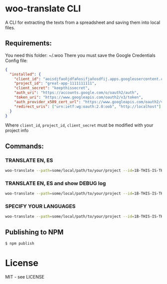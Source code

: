 # woo-translate CLI

A CLI for extracting the texts from a spreadsheet and saving them into local files.

## Requirements:

You need this folder: ~/.woo
There you must save the Google Credentials Config file:

```json
{
  "installed": {
    "client_id": "aoisdjfaoñjdfañosifjañosdfij.apps.googleusercontent.com",
    "project_id": "great-app-1111111111",
    "client_secret": "keepthissecret",
    "auth_uri": "https://accounts.google.com/o/oauth2/auth",
    "token_uri": "https://www.googleapis.com/oauth2/v3/token",
    "auth_provider_x509_cert_url": "https://www.googleapis.com/oauth2/v1/certs",
    "redirect_uris": ["urn:ietf:wg:oauth:2.0:oob", "http://localhost"]
  }
}
```

Where `client_id`, `project_id`, `client_secret` must be modified with your project info

## Commands:

### TRANSLATE EN, ES

```sh
woo-translate --path=some/local/path/to/your/project --id=1B-THIS-IS-THE-GSPREADSHEET-ID
```

### TRANSLATE EN, ES and show DEBUG log

```sh
woo-translate --path=some/local/path/to/your/project --id=1B-THIS-IS-THE-GSPREADSHEET-ID --verbose
```

### SPECIFY YOUR LANGUAGES

```sh
woo-translate --path=some/local/path/to/your/project --id=1B-THIS-IS-THE-GSPREADSHEET-ID --langs=en,es,ru,fr
```

## Publishing to NPM

```shell
$ npm publish
```

# License

MIT - see LICENSE
